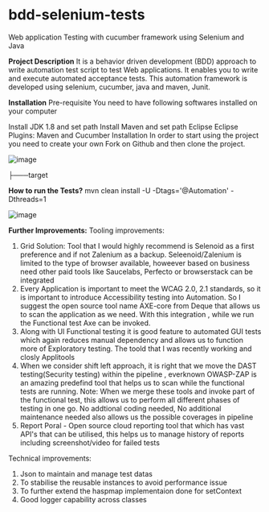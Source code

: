 # bdd-selenium-tests
Web application Testing with cucumber framework using Selenium and Java

**Project Description**
It is a behavior driven development (BDD) approach to write automation test script to test Web applications. It enables you to write and execute automated acceptance tests. This automation framework is developed using selenium, cucumber, java and maven, Junit.

**Installation**
Pre-requisite You need to have following softwares installed on your computer

Install JDK 1.8 and set path
Install Maven and set path
Eclipse
Eclipse Plugins: Maven and Cucumber
Installation In order to start using the project you need to create your own Fork on Github and then clone the project.

![image](https://user-images.githubusercontent.com/18717702/118224507-3a7a4200-b47b-11eb-812a-ea3cc434f5b3.png)

├───target

**How to run the Tests?**
mvn clean install -U -Dtags='@Automation' -Dthreads=1

![image](https://user-images.githubusercontent.com/18717702/132341517-2c19234c-1862-4071-b9ae-d9a530c4af63.png)


**Further Improvements:**
Tooling improvements:
1. Grid Solution:
    Tool that I would highly recommend is Selenoid as a first preference and if not Zalenium as a backup.
    Seleenoid/Zalenium is limited to the type of browser available, howeever based on business need other paid tools like Saucelabs, Perfecto or browserstack can be integrated
2. Every Application is important to meet the WCAG 2.0, 2.1 standards, so it is important to introduce Accessibility testing into Automation. So I suggest the open source tool name AXE-core from Deque that allows us to scan the application as we need. With this integration , while we run the Functional test Axe can be invoked.
3. Along with UI Functional testing it is good feature to automated GUI tests which again reduces manual dependency and allows us to function more of Exploratory testing. The toold that I was recently working and closly Applitools
4. When we consider shift left approach, it is right that we move the DAST testing(Security testing) within the pipeline , everknown OWASP-ZAP is an amazing predefind tool that helps us to scan while the functional tests are running.
Note: When we merge these tools and invoke part of the functional test, this allows us to perform all different phases of testing in one go. No addtional coding needed, No additional maintenance needed also allows us the possible coverages in pipeline
5. Report Poral - Open source cloud reporting tool that which has vast API's that can be utilised, this helps us to manage history of reports including screenshot/video for failed tests


Technical improvements:
1. Json to maintain and manage test datas
2. To stabilise the reusable instances to avoid performance issue
3. To further extend the haspmap implementaion done for setContext
4. Good logger capability across classes 

